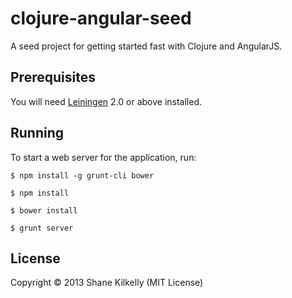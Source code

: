 # clojure-angular-seed

A seed project for getting started fast with Clojure and AngularJS.

## Prerequisites

You will need [Leiningen][1] 2.0 or above installed.

[1]: https://github.com/technomancy/leiningen

## Running

To start a web server for the application, run:
```
$ npm install -g grunt-cli bower

$ npm install

$ bower install

$ grunt server
```

## License

Copyright © 2013 Shane Kilkelly (MIT License)
